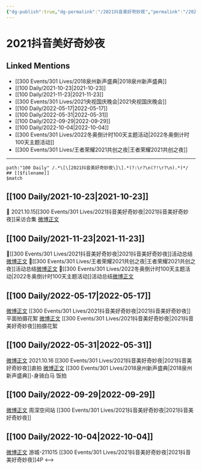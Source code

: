 ```yaml
---
{"dg-publish":true,"dg-permalink":"/2021抖音美好奇妙夜","permalink":"/2021抖音美好奇妙夜/","title":"2021抖音美好奇妙夜","tags":[null]}
---
```


# 2021抖音美好奇妙夜

## Linked Mentions
- [[300 Events/301 Lives/2018泉州新声盛典\|2018泉州新声盛典]]
- [[100 Daily/2021-10-23\|2021-10-23]]
- [[100 Daily/2021-11-23\|2021-11-23]]
- [[300 Events/301 Lives/2021央视国庆晚会\|2021央视国庆晚会]]
- [[100 Daily/2022-05-17\|2022-05-17]]
- [[100 Daily/2022-05-31\|2022-05-31]]
- [[100 Daily/2022-09-29\|2022-09-29]]
- [[100 Daily/2022-10-04\|2022-10-04]]
- [[300 Events/301 Lives/2022冬奥倒计时100天主题活动\|2022冬奥倒计时100天主题活动]]
- [[300 Events/301 Lives/王者荣耀2021共创之夜\|王者荣耀2021共创之夜]]


---

```expander
path:"100 Daily" /.*\[\[2021抖音美好奇妙夜\]\].*(?:\r?\n(?!\r?\n).*)*/
## [[$filename]]
$match
```
## [[100 Daily/2021-10-23\|2021-10-23]]
💫 2021.10.15[[300 Events/301 Lives/2021抖音美好奇妙夜\|2021抖音美好奇妙夜]]采访合集 [微博正文](https://m.weibo.cn/6466290670/4695396494606680)
## [[100 Daily/2021-11-23\|2021-11-23]]
💫[[300 Events/301 Lives/2021抖音美好奇妙夜\|2021抖音美好奇妙夜]]活动总结[微博正文](https://m.weibo.cn/6466290670/4706650558300217)
💫[[300 Events/301 Lives/王者荣耀2021共创之夜\|王者荣耀2021共创之夜]]活动总结[微博正文](https://m.weibo.cn/6466290670/4706686198089194)
💫[[300 Events/301 Lives/2022冬奥倒计时100天主题活动\|2022冬奥倒计时100天主题活动]]活动总结[微博正文](https://m.weibo.cn/6466290670/4706820943776545)
## [[100 Daily/2022-05-17\|2022-05-17]]
[微博正文](https://m.weibo.cn/6135453135/4770071702671956) [[300 Events/301 Lives/2021抖音美好奇妙夜\|2021抖音美好奇妙夜]]平面拍摄花絮
[微博正文](https://m.weibo.cn/5561048127/4770242243593214) [[300 Events/301 Lives/2021抖音美好奇妙夜\|2021抖音美好奇妙夜]]拍摄花絮
## [[100 Daily/2022-05-31\|2022-05-31]]
[微博正文](https://m.weibo.cn/1247963292/4773870169754160) 2021.10.16 [[300 Events/301 Lives/2021抖音美好奇妙夜\|2021抖音美好奇妙夜]]直拍
[微博正文](https://m.weibo.cn/5516625428/4775238325504697) [[300 Events/301 Lives/2018泉州新声盛典\|2018泉州新声盛典]]-身骑白马 饭拍

## [[100 Daily/2022-09-29\|2022-09-29]]
[微博正文](http://weibo.com/7183015833/M800789Nx) 周深空间站 [[300 Events/301 Lives/2021抖音美好奇妙夜\|2021抖音美好奇妙夜]]
## [[100 Daily/2022-10-04\|2022-10-04]]
[微博正文](http://weibo.com/1801743981/M8Nw9csJ3) 游城-211015 [[300 Events/301 Lives/2021抖音美好奇妙夜\|2021抖音美好奇妙夜]]4P
<-->
